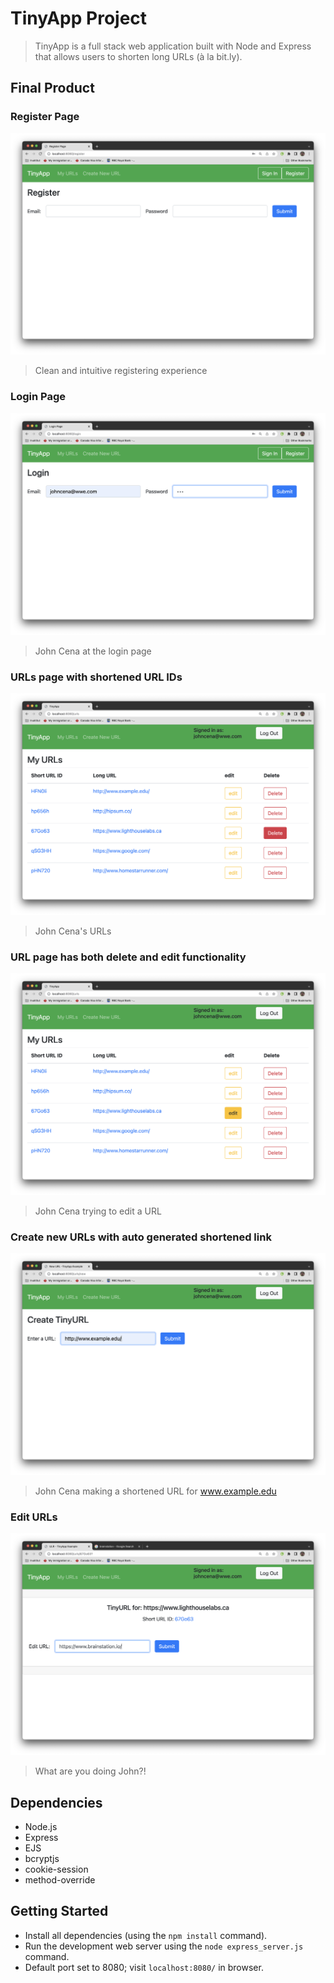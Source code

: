 # TinyApp Project

> TinyApp is a full stack web application built with Node and Express that allows users to shorten long URLs (à la bit.ly).

## Final Product

### Register Page
!["Register page"](./resources/READMEimages/%3Aregister.png)
> Clean and intuitive registering experience

### Login Page
!["John Cena at the Login Page"](./resources/READMEimages/%3Alogin.png)
> John Cena at the login page

### URLs page with shortened URL IDs
!["John Cena's urls"](./resources/READMEimages/%3Aurls_index.png)
> John Cena's URLs

### URL page has both delete and edit functionality
!["John Cena showing the edit button"](./resources/READMEimages/%3Aurls_index_edit.png)
> John Cena trying to edit a URL

### Create new URLs with auto generated shortened link
!["Create new urls page"](./resources/READMEimages/%3Aurls_new.png)
> John Cena making a shortened URL for www.example.edu

### Edit URLs
!["John Cena editing existing url"](./resources/READMEimages/%3Aurls_show_edit.png)
> What are you doing John?!

## Dependencies

- Node.js
- Express
- EJS
- bcryptjs
- cookie-session
- method-override

## Getting Started

- Install all dependencies (using the `npm install` command).
- Run the development web server using the `node express_server.js` command.
- Default port set to 8080; visit `localhost:8080/` in browser.
